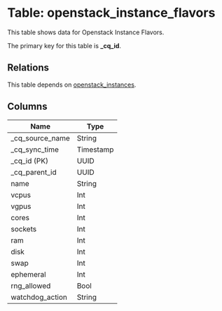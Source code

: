# Table: openstack_instance_flavors

This table shows data for Openstack Instance Flavors.

The primary key for this table is **_cq_id**.

## Relations

This table depends on [openstack_instances](openstack_instances.md).

## Columns

| Name          | Type          |
| ------------- | ------------- |
|_cq_source_name|String|
|_cq_sync_time|Timestamp|
|_cq_id (PK)|UUID|
|_cq_parent_id|UUID|
|name|String|
|vcpus|Int|
|vgpus|Int|
|cores|Int|
|sockets|Int|
|ram|Int|
|disk|Int|
|swap|Int|
|ephemeral|Int|
|rng_allowed|Bool|
|watchdog_action|String|